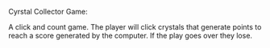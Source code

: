 Cyrstal Collector Game:

A click and count game.  The player will click crystals that generate points to reach a score generated by the computer. If the play goes over they lose.